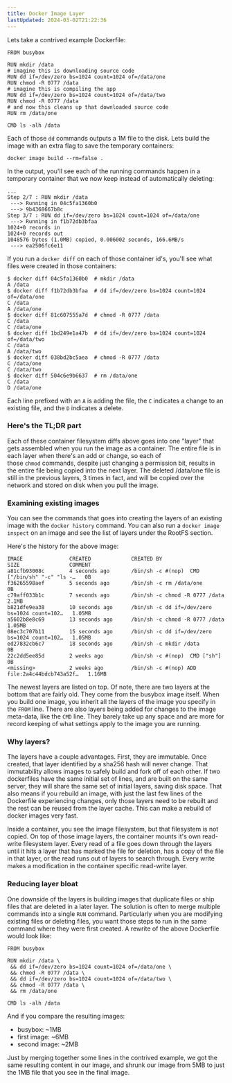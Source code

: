 ```yaml
---
title: Docker Image Layer
lastUpdated: 2024-03-02T21:22:36
---
```


Lets take a contrived example Dockerfile:

```
FROM busybox

RUN mkdir /data
# imagine this is downloading source code
RUN dd if=/dev/zero bs=1024 count=1024 of=/data/one 
RUN chmod -R 0777 /data
# imagine this is compiling the app
RUN dd if=/dev/zero bs=1024 count=1024 of=/data/two 
RUN chmod -R 0777 /data
# and now this cleans up that downloaded source code
RUN rm /data/one 

CMD ls -alh /data
```

Each of those `dd` commands outputs a 1M file to the disk. Lets build the image with an extra flag to save the temporary containers:

```
docker image build --rm=false .
```

In the output, you'll see each of the running commands happen in a temporary container that we now keep instead of automatically deleting:

```
...
Step 2/7 : RUN mkdir /data
 ---> Running in 04c5fa1360b0
 ---> 9b4368667b8c
Step 3/7 : RUN dd if=/dev/zero bs=1024 count=1024 of=/data/one
 ---> Running in f1b72db3bfaa
1024+0 records in
1024+0 records out
1048576 bytes (1.0MB) copied, 0.006002 seconds, 166.6MB/s
 ---> ea2506fc6e11
```

If you run a `docker diff` on each of those container id's, you'll see what files were created in those containers:

```
$ docker diff 04c5fa1360b0  # mkdir /data
A /data
$ docker diff f1b72db3bfaa  # dd if=/dev/zero bs=1024 count=1024 of=/data/one
C /data
A /data/one
$ docker diff 81c607555a7d  # chmod -R 0777 /data
C /data
C /data/one
$ docker diff 1bd249e1a47b  # dd if=/dev/zero bs=1024 count=1024 of=/data/two
C /data
A /data/two
$ docker diff 038bd2bc5aea  # chmod -R 0777 /data
C /data/one
C /data/two
$ docker diff 504c6e9b6637  # rm /data/one
C /data
D /data/one
```

Each line prefixed with an `A` is adding the file, the `C` indicates a change to an existing file, and the `D` indicates a delete.

### Here's the TL;DR part

Each of these container filesystem diffs above goes into one "layer" that gets assembled when you run the image as a container. The entire file is in each layer when there's an add or change, so each of those `chmod` commands, despite just changing a permission bit, results in the entire file being copied into the next layer. The deleted /data/one file is still in the previous layers, 3 times in fact, and will be copied over the network and stored on disk when you pull the image.

### Examining existing images

You can see the commands that goes into creating the layers of an existing image with the `docker history` command. You can also run a `docker image inspect` on an image and see the list of layers under the RootFS section.

Here's the history for the above image:

```
IMAGE               CREATED             CREATED BY                                      SIZE                COMMENT
a81cfb93008c        4 seconds ago       /bin/sh -c #(nop)  CMD ["/bin/sh" "-c" "ls -…   0B
f36265598aef        5 seconds ago       /bin/sh -c rm /data/one                         0B
c79aff033b1c        7 seconds ago       /bin/sh -c chmod -R 0777 /data                  2.1MB
b821dfe9ea38        10 seconds ago      /bin/sh -c dd if=/dev/zero bs=1024 count=102…   1.05MB
a5602b8e8c69        13 seconds ago      /bin/sh -c chmod -R 0777 /data                  1.05MB
08ec3c707b11        15 seconds ago      /bin/sh -c dd if=/dev/zero bs=1024 count=102…   1.05MB
ed27832cb6c7        18 seconds ago      /bin/sh -c mkdir /data                          0B
22c2dd5ee85d        2 weeks ago         /bin/sh -c #(nop)  CMD ["sh"]                   0B
<missing>           2 weeks ago         /bin/sh -c #(nop) ADD file:2a4c44bdcb743a52f…   1.16MB
```

The newest layers are listed on top. Of note, there are two layers at the bottom that are fairly old. They come from the busybox image itself. When you build one image, you inherit all the layers of the image you specify in the `FROM` line. There are also layers being added for changes to the image meta-data, like the `CMD` line. They barely take up any space and are more for record keeping of what settings apply to the image you are running.

### Why layers?

The layers have a couple advantages. First, they are immutable. Once created, that layer identified by a sha256 hash will never change. That immutability allows images to safely build and fork off of each other. If two dockerfiles have the same initial set of lines, and are built on the same server, they will share the same set of initial layers, saving disk space. That also means if you rebuild an image, with just the last few lines of the Dockerfile experiencing changes, only those layers need to be rebuilt and the rest can be reused from the layer cache. This can make a rebuild of docker images very fast.

Inside a container, you see the image filesystem, but that filesystem is not copied. On top of those image layers, the container mounts it's own read-write filesystem layer. Every read of a file goes down through the layers until it hits a layer that has marked the file for deletion, has a copy of the file in that layer, or the read runs out of layers to search through. Every write makes a modification in the container specific read-write layer.

### Reducing layer bloat

One downside of the layers is building images that duplicate files or ship files that are deleted in a later layer. The solution is often to merge multiple commands into a single `RUN` command. Particularly when you are modifying existing files or deleting files, you want those steps to run in the same command where they were first created. A rewrite of the above Dockerfile would look like:

```
FROM busybox

RUN mkdir /data \
 && dd if=/dev/zero bs=1024 count=1024 of=/data/one \
 && chmod -R 0777 /data \
 && dd if=/dev/zero bs=1024 count=1024 of=/data/two \
 && chmod -R 0777 /data \
 && rm /data/one

CMD ls -alh /data
```

And if you compare the resulting images:

- busybox: ~1MB
- first image: ~6MB
- second image: ~2MB

Just by merging together some lines in the contrived example, we got the same resulting content in our image, and shrunk our image from 5MB to just the 1MB file that you see in the final image.